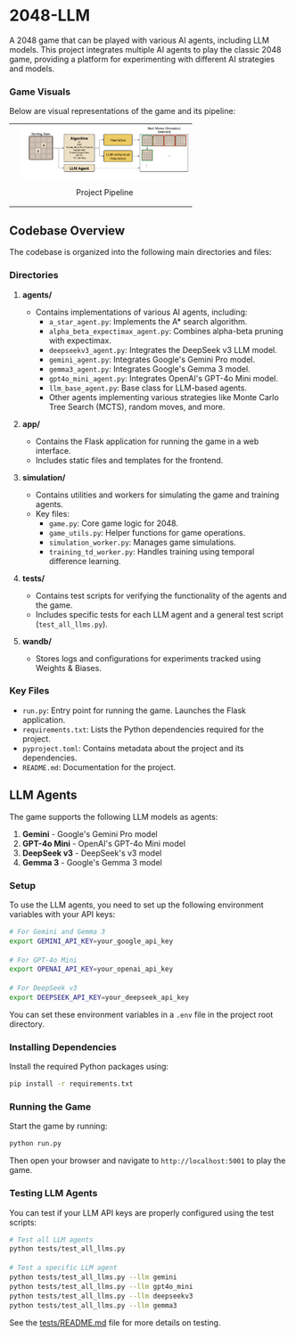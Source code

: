 # 2048-LLM

A 2048 game that can be played with various AI agents, including LLM models. This project integrates multiple AI agents to play the classic 2048 game, providing a platform for experimenting with different AI strategies and models.

### Game Visuals

Below are visual representations of the game and its pipeline:

<table>
  <tr>
    <td>
    <td>
      <img src="figures/project-pipeline.png" alt="Pipeline" width="300"/>
      <p align="center">Project Pipeline</p>
    </td>
  </tr>
</table>

## Codebase Overview

The codebase is organized into the following main directories and files:

### Directories

1. **agents/**
   - Contains implementations of various AI agents, including:
     - `a_star_agent.py`: Implements the A* search algorithm.
     - `alpha_beta_expectimax_agent.py`: Combines alpha-beta pruning with expectimax.
     - `deepseekv3_agent.py`: Integrates the DeepSeek v3 LLM model.
     - `gemini_agent.py`: Integrates Google's Gemini Pro model.
     - `gemma3_agent.py`: Integrates Google's Gemma 3 model.
     - `gpt4o_mini_agent.py`: Integrates OpenAI's GPT-4o Mini model.
     - `llm_base_agent.py`: Base class for LLM-based agents.
     - Other agents implementing various strategies like Monte Carlo Tree Search (MCTS), random moves, and more.

2. **app/**
   - Contains the Flask application for running the game in a web interface.
   - Includes static files and templates for the frontend.

3. **simulation/**
   - Contains utilities and workers for simulating the game and training agents.
   - Key files:
     - `game.py`: Core game logic for 2048.
     - `game_utils.py`: Helper functions for game operations.
     - `simulation_worker.py`: Manages game simulations.
     - `training_td_worker.py`: Handles training using temporal difference learning.

4. **tests/**
   - Contains test scripts for verifying the functionality of the agents and the game.
   - Includes specific tests for each LLM agent and a general test script (`test_all_llms.py`).

5. **wandb/**
   - Stores logs and configurations for experiments tracked using Weights & Biases.

### Key Files

- `run.py`: Entry point for running the game. Launches the Flask application.
- `requirements.txt`: Lists the Python dependencies required for the project.
- `pyproject.toml`: Contains metadata about the project and its dependencies.
- `README.md`: Documentation for the project.

## LLM Agents

The game supports the following LLM models as agents:

1. **Gemini** - Google's Gemini Pro model
2. **GPT-4o Mini** - OpenAI's GPT-4o Mini model
3. **DeepSeek v3** - DeepSeek's v3 model
4. **Gemma 3** - Google's Gemma 3 model

### Setup

To use the LLM agents, you need to set up the following environment variables with your API keys:

```bash
# For Gemini and Gemma 3
export GEMINI_API_KEY=your_google_api_key

# For GPT-4o Mini
export OPENAI_API_KEY=your_openai_api_key

# For DeepSeek v3
export DEEPSEEK_API_KEY=your_deepseek_api_key
```

You can set these environment variables in a `.env` file in the project root directory.

### Installing Dependencies

Install the required Python packages using:

```bash
pip install -r requirements.txt
```

### Running the Game

Start the game by running:

```bash
python run.py
```

Then open your browser and navigate to `http://localhost:5001` to play the game.

### Testing LLM Agents

You can test if your LLM API keys are properly configured using the test scripts:

```bash
# Test all LLM agents
python tests/test_all_llms.py

# Test a specific LLM agent
python tests/test_all_llms.py --llm gemini
python tests/test_all_llms.py --llm gpt4o_mini
python tests/test_all_llms.py --llm deepseekv3
python tests/test_all_llms.py --llm gemma3
```

See the [tests/README.md](tests/README.md) file for more details on testing.
